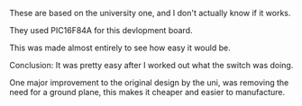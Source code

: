 These are based on the university one, and I don't actually know if it works.

They used PIC16F84A for this devlopment board.

This was made almost entirely to see how easy it would be.

Conclusion: It was pretty easy after I worked out what the switch was doing.

One major improvement to the original design by the uni, was removing the need for a ground plane, this makes it cheaper and easier to manufacture.
